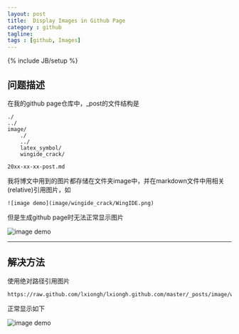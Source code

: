 ```yaml
---
layout: post
title:  Display Images in Github Page
category : github
tagline:  
tags : [github, Images]
---
```

{% include JB/setup %}


问题描述
---------------

在我的github page仓库中，_post的文件结构是

    ./
    ../
    image/
        ./
        ../
        latex_symbol/
        wingide_crack/

    20xx-xx-xx-post.md

我将博文中用到的图片都存储在文件夹image中，并在markdown文件中用相关(relative)引用图片，如

    ![image demo](image/wingide_crack/WingIDE.png)

但是生成github page时无法正常显示图片

![image demo](image/wingide_crack/WingIDE.png)

-------------------

解决方法
--------------

使用绝对路径引用图片

    https://raw.github.com/lxiongh/lxiongh.github.com/master/_posts/image/wingide_crack/file.png

正常显示如下

![image demo](https://raw.github.com/lxiongh/lxiongh.github.com/master/_posts/image/wingide_crack/WingIDE.png)
